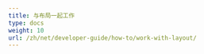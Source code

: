 ```yaml
---
title: 与布局一起工作
type: docs
weight: 10
url: /zh/net/developer-guide/how-to/work-with-layout/
---
```

